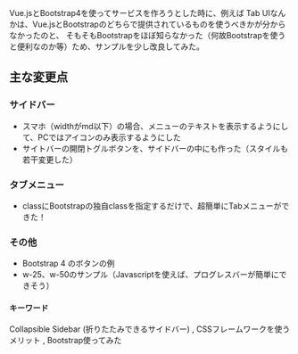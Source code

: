 Vue.jsとBootstrap4を使ってサービスを作ろうとした時に、例えば Tab UIなんかは、Vue.jsとBootstrapのどちらで提供されているものを使うべきかが分からなかったのと、
そもそもBootstrapをほぼ知らなかった（何故Bootstrapを使うと便利なのか等）ため、サンプルを少し改良してみた。

## 主な変更点

### サイドバー
 - スマホ（widthがmd以下）の場合、メニューのテキストを表示するようにして、PCではアイコンのみ表示するようにした
 - サイトバーの開閉トグルボタンを、サイドバーの中にも作った（スタイルも若干変更した）

### タブメニュー
 - classにBootstrapの独自classを指定するだけで、超簡単にTabメニューができた！
 
### その他
 - Bootstrap 4 のボタンの例
 - w-25、w-50のサンプル（Javascriptを使えば、プログレスバーが簡単にできそう）

#### キーワード
Collapsible Sidebar (折りたたみできるサイドバー) , CSSフレームワークを使うメリット , Bootstrap使ってみた

